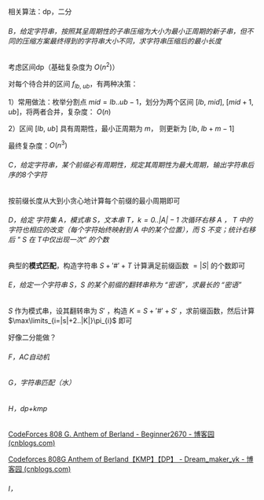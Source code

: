 相关算法：dp，二分

###### B，给定字符串，按照其呈周期性的子串压缩为大小为最小正周期的新子串，但不同的压缩方案最终得到的字符串大小不同，求字符串压缩后的最小长度

考虑区间dp（基础复杂度为 $O(n^2)$）

对每个待合并的区间 $f_{lb,~ub}$，有两种决策：

1）常用做法：枚举分割点 $mid=lb..ub-1$，划分为两个区间 $[lb,~mid],~[mid+1,ub]$，将两者合并，复杂度： $O(n)$

2）区间 $[lb,~ub]$ 具有周期性，最小正周期为 $m$， 则更新为 $[lb,~lb+m-1]$

最终复杂度：$O(n^3)$

###### C，给定字符串，某个前缀必有周期性，规定其周期性为最大周期，输出字符串后序的8个字符

按前缀长度从大到小贪心地计算每个前缀的最小周期即可

###### D，给定 字符集 $A$，模式串 $S$，文本串 $T$，$k=0..|A|-1$ 次循环右移 $A$ ， $T$ 中的字符也相应的改变（每个字符始终映射到 $A$ 中的某个位置），而 $S$ 不变；统计右移后 " $S$ 在 $T$中仅出现一次” 的个数

典型的**模式匹配**，构造字符串 $S+'\#'+T$ 计算满足前缀函数 $=|S|$ 的个数即可

###### E，给定一个字符串 $S$，$S$ 的某个前缀的翻转串称为 “密语”，求最长的 “密语”

$S$ 作为模式串，设其翻转串为 $S'$ ，构造 $K=S+'\#'+S'$ ，求前缀函数，然后计算 $\max\limits_{i=|s|+2..|K|}\pi_{i}$ 即可

好像二分能做？

###### F，AC自动机

###### G，字符串匹配（水）

###### H，dp+kmp

[CodeForces 808 G. Anthem of Berland - Beginner2670 - 博客园 (cnblogs.com)](https://www.cnblogs.com/Beginner2670/p/15045169.html)

[Codeforces 808G Anthem of Berland【KMP】【DP】 - Dream_maker_yk - 博客园 (cnblogs.com)](https://www.cnblogs.com/dream-maker-yk/p/9769958.html)

###### I，
